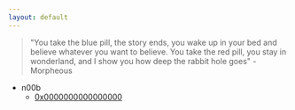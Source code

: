 ```yaml
---
layout: default
---
```


> "You take the blue pill, the story ends, you wake up in your bed and believe whatever you want to believe. You take the red pill, you stay in wonderland, and I show you how deep the rabbit hole goes" - Morpheous


- n00b
  - [0x0000000000000000](docs/0-intro-to-blockchain.md)

